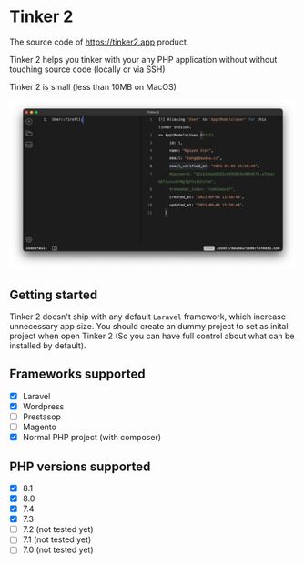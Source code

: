 # Tinker 2

The source code of https://tinker2.app product.

Tinker 2 helps you tinker with your any PHP application without without touching source code (locally or via SSH)

Tinker 2 is small (less than 10MB on MacOS)

![](./screenshot.png)

## Getting started

Tinker 2 doesn't ship with any default `Laravel` framework, which increase unnecessary app size. You should create an dummy project to set as inital project when open Tinker 2 (So you can have full control about what can be installed by default).

## Frameworks supported

-   [x] Laravel
-   [x] Wordpress
-   [ ] Prestasop
-   [ ] Magento
-   [x] Normal PHP project (with composer)

## PHP versions supported

-   [x] 8.1
-   [x] 8.0
-   [x] 7.4
-   [x] 7.3
-   [ ] 7.2 (not tested yet)
-   [ ] 7.1 (not tested yet)
-   [ ] 7.0 (not tested yet)
